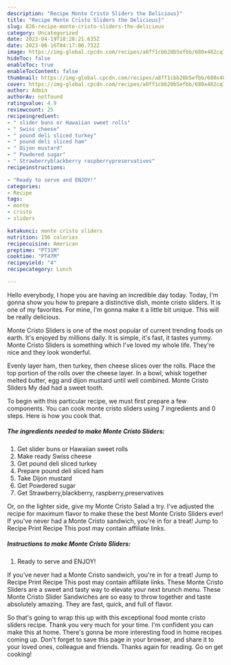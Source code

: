 ```yaml
---
description: "Recipe Monte Cristo Sliders the Delicious}"
title: "Recipe Monte Cristo Sliders the Delicious}"
slug: 826-recipe-monte-cristo-sliders-the-delicious
category: Uncategorized
date: 2023-04-19T18:28:21.635Z
date: 2023-06-16T04:17:06.732Z
image: https://img-global.cpcdn.com/recipes/a8ff1cbb20b5efbb/680x482cq70/monte-cristo-sliders-recipe-main-photo.jpg
hideToc: false
enableToc: true
enableTocContent: false
thumbnail: https://img-global.cpcdn.com/recipes/a8ff1cbb20b5efbb/680x482cq70/monte-cristo-sliders-recipe-main-photo.jpg
cover: https://img-global.cpcdn.com/recipes/a8ff1cbb20b5efbb/680x482cq70/monte-cristo-sliders-recipe-main-photo.jpg
author: Admin
authorAv: notfound
ratingvalue: 4.9
reviewcount: 25
recipeingredient:
- " slider buns or Hawaiian sweet rolls"
- " Swiss cheese"
- " pound deli sliced turkey"
- " pound deli sliced ham"
- " Dijon mustard"
- " Powdered sugar"
- " Strawberryblackberry raspberrypreservatives"
recipeinstructions:

- "Ready to serve and ENJOY!"
categories:
- Recipe
tags:
- monte
- cristo
- sliders

katakunci: monte cristo sliders 
nutrition: 156 calories
recipecuisine: American
preptime: "PT31M"
cooktime: "PT47M"
recipeyield: "4"
recipecategory: Lunch

---
```



Hello everybody, I hope you are having an incredible day today. Today, I'm gonna show you how to prepare a distinctive dish, monte cristo sliders. It is one of my favorites. For mine, I'm gonna make it a little bit unique. This will be really delicious.

Monte Cristo Sliders is one of the most popular of current trending foods on earth. It's enjoyed by millions daily. It is simple, it's fast, it tastes yummy. Monte Cristo Sliders is something which I've loved my whole life. They're nice and they look wonderful.

Evenly layer ham, then turkey, then cheese slices over the rolls. Place the top portion of the rolls over the cheese layer. In a bowl, whisk together melted butter, egg and dijon mustard until well combined. Monte Cristo Sliders My dad had a sweet tooth.


To begin with this particular recipe, we must first prepare a few components. You can cook monte cristo sliders using 7 ingredients and 0 steps. Here is how you cook that.

<!--inarticleads1-->

##### The ingredients needed to make Monte Cristo Sliders:

1. Get  slider buns or Hawaiian sweet rolls
1. Make ready  Swiss cheese
1. Get  pound deli sliced turkey
1. Prepare  pound deli sliced ham
1. Take  Dijon mustard
1. Get  Powdered sugar
1. Get  Strawberry,blackberry, raspberry,preservatives


Or, on the lighter side, give my Monte Cristo Salad a try. I&#39;ve adjusted the recipe for maximum flavor to make these the best Monte Cristo Sliders ever! If you&#39;ve never had a Monte Cristo sandwich, you&#39;re in for a treat! Jump to Recipe Print Recipe This post may contain affiliate links. 

<!--inarticleads2-->

##### Instructions to make Monte Cristo Sliders:


1. Ready to serve and ENJOY!

If you&#39;ve never had a Monte Cristo sandwich, you&#39;re in for a treat! Jump to Recipe Print Recipe This post may contain affiliate links. These Monte Cristo Sliders are a sweet and tasty way to elevate your next brunch menu. These Monte Cristo Slider Sandwiches are so easy to throw together and taste absolutely amazing. They are fast, quick, and full of flavor. 

So that's going to wrap this up with this exceptional food monte cristo sliders recipe. Thank you very much for your time. I'm confident you can make this at home. There's gonna be more interesting food in home recipes coming up. Don't forget to save this page in your browser, and share it to your loved ones, colleague and friends. Thanks again for reading. Go on get cooking!
